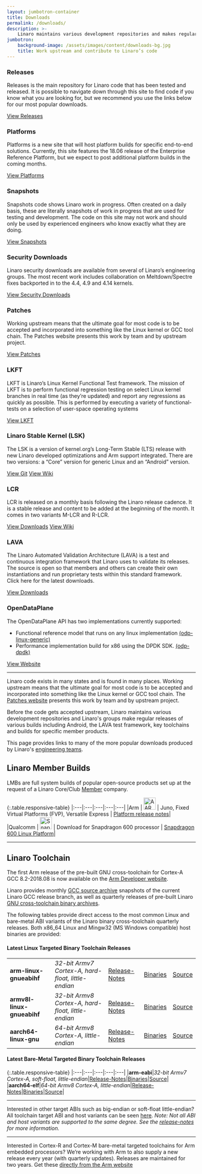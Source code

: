 ```yaml
---
layout: jumbotron-container
title: Downloads
permalink: /downloads/
description: >-
    Linaro maintains various development repositories and makes regular releases of various builds including Android, the LAVA test framework, key toolchains and builds for specific member products. This page provides links to many of the more popular downloads produced by Linaro’s engineering teams.
jumbotron:
    background-image: /assets/images/content/downloads-bg.jpg
    title: Work upstream and contribute to Linaro’s code
---
```

<div class="col-sm-4 flex-container download-col">
    <div class="download-block">
        <h3>Releases</h3>
        <div class="download-block-content flex-center">
            <p>
                Releases is the main repository for Linaro code that has been tested and released. It is possible to navigate down through this site to find code if you know what you are looking for, but we recommend you use the links below for our most popular downloads.
            </p>
        </div>
        <a href="http://releases.linaro.org/" class="btn btn-primary">View Releases</a>
    </div>
</div>
<div class="col-sm-4 flex-container download-col">
    <div class="download-block">
        <h3>Platforms</h3>
        <div class="download-block-content flex-center">
            <p>
                Platforms is a new site that will host platform builds for specific end-to-end solutions. Currently, this site features the 18.06 release of the Enterprise Reference Platform, but we expect to post additional platform builds in the coming months.
            </p>
        </div>
        <a href="http://releases.linaro.org/" class="btn btn-primary">View Platforms</a>
    </div>
</div>
<div class="col-sm-4 flex-container download-col">
    <div class="download-block">
        <h3>Snapshots</h3>
        <div class="download-block-content flex-center">
        <p>
            Snapshots code shows Linaro work in progress. Often created on a daily basis, these are literally snapshots of work in progress that are used for testing and development. The code on this site may not work and should only be used by experienced engineers who know exactly what they are doing.
        </p>
        </div>
        <a href="http://snapshots.linaro.org/" class="btn btn-primary">View Snapshots</a>
    </div>
</div>
<div class="col-sm-4 flex-container download-col">
    <div class="download-block">
        <h3>Security Downloads</h3>
        <div class="download-block-content flex-center">
        <p>
            Linaro security downloads are available from several of Linaro’s engineering groups. The most recent work includes collaboration on Meltdown/Spectre fixes backported in to the 4.4, 4.9 and 4.14 kernels.        
        </p>
        </div>
        <a href="/downloads/security/" class="btn btn-primary">View Security Downloads</a>
    </div>
</div>
<div class="col-sm-4 flex-container download-col">
    <div class="download-block">
        <h3>Patches</h3>
        <div class="download-block-content flex-center">
        <p>
            Working upstream means that the ultimate goal for most code is to be accepted and incorporated into something like the Linux kernel or GCC tool chain.
            The Patches website presents this work by team and by upstream project.
        </p>
        </div>
        <a href="https://patches.linaro.org" class="btn btn-primary">View Patches</a>
    </div>
</div>
<div class="col-sm-4 flex-container download-col">
    <div class="download-block">
        <h3>LKFT</h3>
        <div class="download-block-content flex-center">
        <p>
            LKFT is Linaro’s Linux Kernel Functional Test framework.
            The mission of LKFT is to perform functional regression testing on select Linux kernel branches in real time (as they’re updated) and report any regressions as quickly as possible. This is performed by executing a variety of functional-tests on a selection of user-space operating systems
        </p>
        </div>
        <a href="https://lkft.linaro.org" class="btn btn-primary">View LKFT</a>
    </div>
</div>
<div class="col-sm-4 flex-container download-col">
    <div class="download-block">
        <h3>Linaro Stable Kernel (LSK)</h3>
        <div class="download-block-content flex-center">
        <p>
            The LSK is a version of kernel.org’s Long-Term Stable (LTS) release with new Linaro developed optimizations and Arm support integrated. There are two versions: a “Core” version for generic Linux and an “Android” version.
        </p>
        </div>
        <a href="https://git.linaro.org/kernel/linux-linaro-stable.git/" class="btn btn-primary">View Git</a>
        <a href="https://wiki.linaro.org/LSK" class="btn btn-primary">View Wiki</a>
    </div>
</div>
<div class="col-sm-4 flex-container download-col">
    <div class="download-block">
        <h3>LCR</h3>
        <div class="download-block-content flex-center">
        <p>
            LCR is released on a monthly basis following the Linaro release cadence. It is a stable release and content to be added at the beginning of the month. It comes in two variants M-LCR and R-LCR.
        </p>
        </div>
        <a href="https://releases.linaro.org/android/reference-lcr/" class="btn btn-primary">View Downloads</a>
        <a href="https://wiki.linaro.org/LMG/ReleaseProcess" class="btn btn-primary">View Wiki</a>
    </div>
</div>
<div class="col-sm-4 flex-container download-col">
    <div class="download-block">
        <h3>LAVA</h3>
        <div class="download-block-content flex-center">
        <p>
            The Linaro Automated Validation Architecture (LAVA) is a test and continuous integration framework that Linaro uses to validate its releases. The source is open so that members and others can create their own instantiations and run proprietary tests within this standard framework. Click here for the latest downloads.
        </p>
        </div>
        <a href="https://releases.linaro.org/components/lava/latest/" class="btn btn-primary">View Downloads</a>
    </div>
</div>
<div class="col-sm-4 flex-container download-col">
    <div class="download-block">
        <div class="download-block-content flex-center">
        <h3>OpenDataPlane</h3>
        <p>
            The OpenDataPlane API has two implementations currently supported:
            <ul>
                <li>Functional reference model that runs on any linux implementation <a href="https://git.linaro.org/lng/odp.git">(odp-linux-generic)</a></li>
                <li>Performance implementation build for x86 using the DPDK SDK. <a href="https://git.linaro.org/lng/odp-dpdk.git">(odp-dpdk)</a></li>
            </ul>
        </p>
        </div>
        <a href="https://opendataplane.org" class="btn btn-primary">View Website</a>
    </div>
</div>

<div class="col-xs-12" markdown="1">

***

Linaro code exists in many states and is found in many places. Working upstream means that the ultimate goal for most code is to be accepted and incorporated into something like the Linux kernel or GCC tool chain. The [Patches website](http://patches.linaro.org/) presents this work by team and by upstream project.

Before the code gets accepted upstream, Linaro maintains various development repositories and Linaro's groups make regular releases of various builds including Android, the LAVA test framework, key toolchains and builds for specific member products.

This page provides links to many of the more popular downloads produced by Linaro's [engineering teams](https://www.linaro.org/work/).

## Linaro Member Builds

LMBs are full system builds of popular open-source products set up at the request of a Linaro Core/Club [Member](/membership/) company.

{:.table.responsive-table}
|:---|:---|:---|:---|:---|
|Arm | <img src="/assets/images/content/aarch-64-logo-thumb.jpg" width="32px" height="auto" alt="AARCH 64 Logo" /> | Juno, Fixed Virtual Platforms (FVP), Versatile Express | [Platform release notes](http://community.arm.com/groups/arm-development-platforms)|
|Qualcomm | <img src="/assets/images/content/qualcomm-snapdragon-thumb.jpg" width="32px" height="auto" alt="Snapdragon Logo" /> | Download for Snapdragon 600 processor | [Snapdragon 600 Linux Platform](https://releases.linaro.org/debian/boards/snapdragon/latest/)|

***

## Linaro Toolchain

The first Arm release of the pre-built GNU cross-toolchain for Cortex-A GCC 8.2-2018.08 is now available on the [Arm Developer website](https://developer.arm.com/tools-and-software/open-source-software/developer-tools/gnu-toolchain/gnu-a).

Linaro provides monthly [GCC source archive](https://snapshots.linaro.org/components/toolchain/gcc-linaro/) snapshots of the current Linaro GCC release branch, as well as quarterly releases of pre-built Linaro [GNU cross-toolchain binary archives](https://releases.linaro.org/components/toolchain/binaries/).

The following tables provide direct access to the most common Linux and bare-metal ABI variants of the Linaro binary cross-toolchain quarterly releases.  Both x86_64 Linux and Mingw32 (MS Windows compatible) host binaries are provided:

#### Latest Linux Targeted Binary Toolchain Releases

<table class="table responsive-table">
<tbody>
<tr>
<td style="text-align:left"><strong>arm-linux-gnueabihf</strong></td>
<td style="text-align:left"><em>32-bit Armv7 Cortex-A, hard-float, little-endian</em></td>
<td style="text-align:left"><a href="https://releases.linaro.org/components/toolchain/binaries/latest-7/">Release-Notes</a></td>
<td style="text-align:left"><a href="https://releases.linaro.org/components/toolchain/binaries/latest-7/arm-linux-gnueabihf/">Binaries</a></td>
<td style="text-align:left"><a href="https://releases.linaro.org/components/toolchain/gcc-linaro/latest-7/">Source</a></td>
</tr>
<tr>
<td style="text-align:left"><strong>armv8l-linux-gnueabihf</strong></td>
<td style="text-align:left"><em>32-bit Armv8 Cortex-A, hard-float, little-endian</em></td>
<td style="text-align:left"><a href="https://releases.linaro.org/components/toolchain/binaries/latest-7/">Release-Notes</a></td>
<td style="text-align:left"><a href="https://releases.linaro.org/components/toolchain/binaries/latest-7/armv8l-linux-gnueabihf/">Binaries</a></td>
<td style="text-align:left"><a href="https://releases.linaro.org/components/toolchain/gcc-linaro/latest-7/">Source</a></td>
</tr>
<tr>
<td style="text-align:left"><strong>aarch64-linux-gnu</strong></td>
<td style="text-align:left"><em>64-bit Armv8 Cortex-A, little-endian</em></td>
<td style="text-align:left"><a href="https://releases.linaro.org/components/toolchain/binaries/latest-7/">Release-Notes</a></td>
<td style="text-align:left"><a href="https://releases.linaro.org/components/toolchain/binaries/latest-7/aarch64-linux-gnu/">Binaries</a></td>
<td style="text-align:left"><a href="https://releases.linaro.org/components/toolchain/gcc-linaro/latest-7/">Source</a></td>
</tr>
</tbody>
</table>


#### Latest Bare-Metal Targeted Binary Toolchain Releases

{:.table.responsive-table}
|:---|:---|:---|:---|:---|
|**arm-eabi**|_32-bit Armv7 Cortex-A, soft-float, little-endian_|[Release-Notes](https://releases.linaro.org/components/toolchain/binaries/latest-7/)|[Binaries](https://releases.linaro.org/components/toolchain/binaries/latest-7/arm-eabi/)|[Source](https://releases.linaro.org/components/toolchain/gcc-linaro/latest-7/)|
|**aarch64-elf**|_64-bit Armv8 Cortex-A, little-endian_|[Release-Notes](https://releases.linaro.org/components/toolchain/binaries/latest-7/)|[Binaries](https://releases.linaro.org/components/toolchain/binaries/latest-7/aarch64-elf/)|[Source](https://releases.linaro.org/components/toolchain/gcc-linaro/latest-7/)|

***

Interested in other target ABIs such as big-endian or soft-float little-endian? All toolchain target ABI and host variants can be seen [here](https://releases.linaro.org/components/toolchain/binaries/latest-7/). _Note: Not all ABI and host variants are supported to the same degree. See the [release-notes](https://releases.linaro.org/components/toolchain/binaries/latest-7/) for more information._

***

Interested in Cortex-R and Cortex-M bare-metal targeted toolchains for Arm embedded processors? We’re working with Arm to also supply a new release every year (with quarterly updates). Releases are maintained for two years. Get these [directly from the Arm website](https://developer.arm.com/tools-and-software/open-source-software/developer-tools/gnu-toolchain/gnu-rm)

</div>